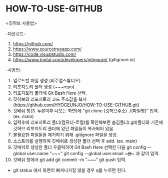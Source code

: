 # HOW-TO-USE-GITHUB
<깃허브 사용법>

-다운로드-
1. https://github.com/ 
2. https://www.sourcetreeapp.com/
3. https://code.visualstudio.com/
4. https://www.toptal.com/developers/gitignore/     (gitignore.io)

-사용법-
1. 업로드할 파일 생성 (비주얼스튜디오).
2. 리포지토리 폴더 생성 (~~~repo).
3. 리포지토리 폴더에 Git Bash Here 선택.
4. 깃허브의 리포지토리 코드 주소값을 복사 (https://github.com/HYOGEUNJO/HOW-TO-USE-GITHUB.git)
5. 깃배쉬 창(3. 누른이후 나오는 화면)에 "git clone (깃허브주소) ./(파일명)" 입력. (ex. main)
6. 입력후에 리포지토리 폴더(컴퓨터-로컬)를 확인해보면 숨김폴더(.git)폴더와 기존에 깃허브 리포지토리 폴더에 있던 파일들이 복사되어 있음.
7. 불필요한 파일들을 제거하기 위해 .gitignore 파일을 생성.
8. 소스트리를 실행하여 깃배쉬로 생성한 폴더 선택 후 add. (ex. main)
9. 깃배쉬로 생성한 폴더 우클릭하여 Git Bash Here 선택한 다음 
 git config --global user.name "~~~"
 git config --global user.email ~~~@~~~ 과 같이 입력.
10. 깃배쉬 창에서 
 git add
 git commit -m "~~~"
 git push 입력.

* git status 에서 화면이 빠져나가질 않을 경우 q를 누르면 된다.
